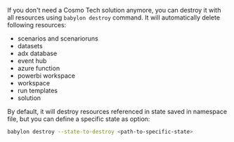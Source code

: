 If you don't need a Cosmo Tech solution anymore, you can destroy it with all resources using 
`babylon destroy` command. It will automatically delete following resources:<br>
- scenarios and scenarioruns<br>
- datasets<br>
- adx database<br>
- event hub<br>
- azure function<br>
- powerbi workspace<br>
- workspace<br>
- run templates<br>
- solution<br>

By default, it will destroy resources referenced in state saved in namespace file, but you can define a specific state as option:

```bash
babylon destroy --state-to-destroy <path-to-specific-state>
```
